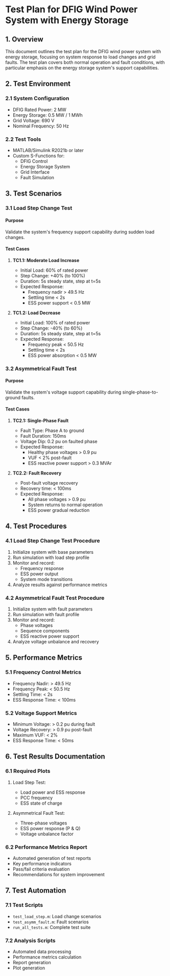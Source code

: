 # Test Plan for DFIG Wind Power System with Energy Storage

## 1. Overview

This document outlines the test plan for the DFIG wind power system with energy storage, focusing on system response to load changes and grid faults. The test plan covers both normal operation and fault conditions, with particular emphasis on the energy storage system's support capabilities.

## 2. Test Environment

### 2.1 System Configuration
- DFIG Rated Power: 2 MW
- Energy Storage: 0.5 MW / 1 MWh
- Grid Voltage: 690 V
- Nominal Frequency: 50 Hz

### 2.2 Test Tools
- MATLAB/Simulink R2021b or later
- Custom S-Functions for:
  - DFIG Control
  - Energy Storage System
  - Grid Interface
  - Fault Simulation

## 3. Test Scenarios

### 3.1 Load Step Change Test
#### Purpose
Validate the system's frequency support capability during sudden load changes.

#### Test Cases
1. **TC1.1: Moderate Load Increase**
   - Initial Load: 60% of rated power
   - Step Change: +40% (to 100%)
   - Duration: 5s steady state, step at t=5s
   - Expected Response:
     - Frequency nadir > 49.5 Hz
     - Settling time < 2s
     - ESS power support < 0.5 MW

2. **TC1.2: Load Decrease**
   - Initial Load: 100% of rated power
   - Step Change: -40% (to 60%)
   - Duration: 5s steady state, step at t=5s
   - Expected Response:
     - Frequency peak < 50.5 Hz
     - Settling time < 2s
     - ESS power absorption < 0.5 MW

### 3.2 Asymmetrical Fault Test
#### Purpose
Validate the system's voltage support capability during single-phase-to-ground faults.

#### Test Cases
1. **TC2.1: Single-Phase Fault**
   - Fault Type: Phase A to ground
   - Fault Duration: 150ms
   - Voltage Dip: 0.2 pu on faulted phase
   - Expected Response:
     - Healthy phase voltages > 0.9 pu
     - VUF < 2% post-fault
     - ESS reactive power support > 0.3 MVAr

2. **TC2.2: Fault Recovery**
   - Post-fault voltage recovery
   - Recovery time: < 100ms
   - Expected Response:
     - All phase voltages > 0.9 pu
     - System returns to normal operation
     - ESS power gradual reduction

## 4. Test Procedures

### 4.1 Load Step Change Test Procedure
1. Initialize system with base parameters
2. Run simulation with load step profile
3. Monitor and record:
   - Frequency response
   - ESS power output
   - System mode transitions
4. Analyze results against performance metrics

### 4.2 Asymmetrical Fault Test Procedure
1. Initialize system with fault parameters
2. Run simulation with fault profile
3. Monitor and record:
   - Phase voltages
   - Sequence components
   - ESS reactive power support
4. Analyze voltage unbalance and recovery

## 5. Performance Metrics

### 5.1 Frequency Control Metrics
- Frequency Nadir: > 49.5 Hz
- Frequency Peak: < 50.5 Hz
- Settling Time: < 2s
- ESS Response Time: < 100ms

### 5.2 Voltage Support Metrics
- Minimum Voltage: > 0.2 pu during fault
- Voltage Recovery: > 0.9 pu post-fault
- Maximum VUF: < 2%
- ESS Response Time: < 50ms

## 6. Test Results Documentation

### 6.1 Required Plots
1. Load Step Test:
   - Load power and ESS response
   - PCC frequency
   - ESS state of charge

2. Asymmetrical Fault Test:
   - Three-phase voltages
   - ESS power response (P & Q)
   - Voltage unbalance factor

### 6.2 Performance Metrics Report
- Automated generation of test reports
- Key performance indicators
- Pass/fail criteria evaluation
- Recommendations for system improvement

## 7. Test Automation

### 7.1 Test Scripts
- `test_load_step.m`: Load change scenarios
- `test_asymm_fault.m`: Fault scenarios
- `run_all_tests.m`: Complete test suite

### 7.2 Analysis Scripts
- Automated data processing
- Performance metrics calculation
- Report generation
- Plot generation 